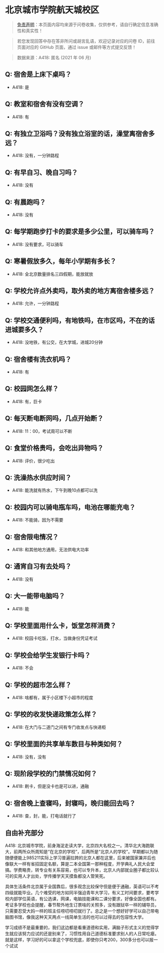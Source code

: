 # 北京城市学院航天城校区

> [免责声明](https://colleges.chat/#_3)：本页面内容均来源于问卷收集，仅供参考，请自行确定信息准确性和真实性！

> 若您发现回答中存在答非所问或胡言乱语，欢迎记录对应的问卷 ID，前往页面对应的 GitHub 页面，通过 issue 或邮件等方式提交反馈！

> 数据来源：A418: 匿名 (2021 年 06 月)

## Q: 宿舍是上床下桌吗？

- A418: 是

## Q: 教室和宿舍有没有空调？

- A418: 有

## Q: 有独立卫浴吗？没有独立浴室的话，澡堂离宿舍多远？

- A418: 没有，一分钟路程

## Q: 有早自习、晚自习吗？

- A418: 没有

## Q: 有晨跑吗？

- A418: 没有

## Q: 每学期跑步打卡的要求是多少公里，可以骑车吗？

- A418: 没有要求，可以骑车

## Q: 寒暑假放多久，每年小学期有多长？

- A418: 全北京数量排名三四假期，能放就放

## Q: 学校允许点外卖吗，取外卖的地方离宿舍楼多远？

- A418: 允许，一分钟路程

## Q: 学校交通便利吗，有地铁吗，在市区吗，不在的话进城要多久？

- A418: 没地铁，有公交，在大学城，进城20分钟

## Q: 宿舍楼有洗衣机吗？

- A418: 有

## Q: 校园网怎么样？

- A418: 有，巨卡

## Q: 每天断电断网吗，几点开始断？

- A418: 11：00，考试周可以不断

## Q: 食堂价格贵吗，会吃出异物吗？

- A418: 评价，很少吃出

## Q: 洗澡热水供应时间？

- A418: 能洗就有热水，下午到晚10点都可以洗

## Q: 校园内可以骑电瓶车吗，电池在哪能充电？

- A418: 不能骑，因为不需要

## Q: 宿舍限电情况？

- A418: 和其他地方通用，无法供电大功率

## Q: 通宵自习有去处吗？

- A418: 没有

## Q: 大一能带电脑吗？

- A418: 能

## Q: 学校里面用什么卡，饭堂怎样消费？

- A418: 校园卡吃饭，打水，当做身份凭证考试

## Q: 学校会给学生发银行卡吗？

- A418: 不会

## Q: 学校的超市怎么样？

- A418: 啥都有，属于小区楼下小超市的程度

## Q: 学校的收发快递政策怎么样？

- A418: 在大门与二道门之间有专门收发点与快递柜

## Q: 学校里面的共享单车数目与种类如何？

- A418: 没有，没有

## Q: 现阶段学校的门禁情况如何？

- A418: 刷卡，但是没卡也是可以进，通融

## Q: 宿舍晚上查寝吗，封寝吗，晚归能回去吗？

- A418: 查，封，能，打电话就行了

## 自由补充部分

A418: 北京城市学院，前身海淀走读大学，北京四大名校之一。清华北大海跑联大，前两所众所周知是“在北京的学校”，后两所是“北京人的学校”。早期都以为随随便便能上985211实际上学习普遍拉跨的北京人都在这里，后来被国家兼并后也像联大一样有省招固定名额，算是二本全国第一那种程度，开学典礼人民大会堂搞。学费略贵，转专业有关系容易，也可以专升本，北京人内部就业圈子都比较认可的实用人才出处，学传播学天天摸鱼都没人管笑死。

具体生活条件北京属于全国靠后，很多观念比较保守但是便于通融，英语可以不考四级就能毕业。几个难受的地方如同半强迫青年大学习，有义工时间要求，要考学校内部学位英语，有公选课，网课，电脑技能课和二课分要求，好像全国也都有。考证多学校也会提醒，春节帮外地生订票啥的关照多，没有跟狱卒一样的辅导员，只需要忍受大妈一样的班主任唠叨唠叨就行了。总之是一个想好好学可以自己带电脑图书馆，像我这种天天两点一线简单生活的也可以过得去的包容性大学。

学习成绩不是最重要的，我们这边都是看重道德和实用，满脑子形式主义的觉得学生就应该努力应试的还是别来了，习惯性用自己道德标准要求别人的人日常吃瘪。就是这样，学习好的可以拿这个学校兜底，即使你只考200，300多分也可以报一个试试